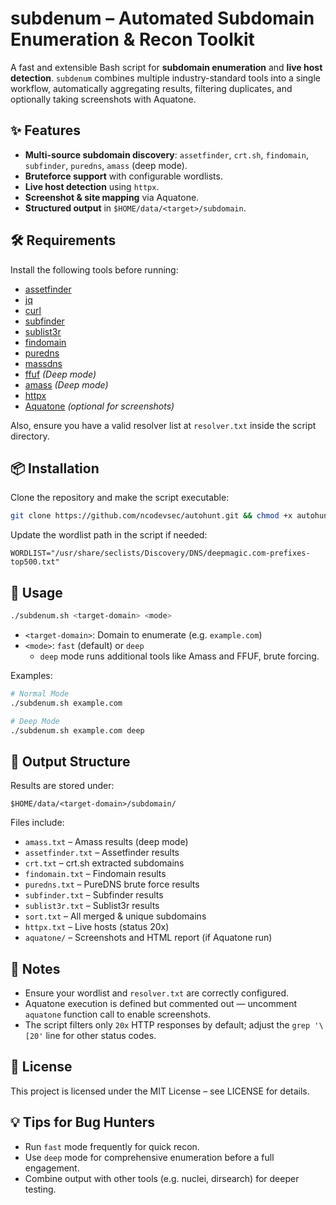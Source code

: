 # subdenum – Automated Subdomain Enumeration & Recon Toolkit

A fast and extensible Bash script for **subdomain enumeration** and **live host detection**.
`subdenum` combines multiple industry-standard tools into a single workflow, automatically aggregating results, filtering duplicates, and optionally taking screenshots with Aquatone.



## ✨ Features

- **Multi-source subdomain discovery**: `assetfinder`, `crt.sh`, `findomain`, `subfinder`, `puredns`, `amass` (deep mode).
- **Bruteforce support** with configurable wordlists.
- **Live host detection** using `httpx`.
- **Screenshot & site mapping** via Aquatone.
- **Structured output** in `$HOME/data/<target>/subdomain`.



## 🛠️ Requirements

Install the following tools before running:

- [assetfinder](https://github.com/tomnomnom/assetfinder)
- [jq](https://stedolan.github.io/jq/)
- [curl](https://curl.se/)
- [subfinder](https://github.com/projectdiscovery/subfinder)
- [sublist3r](https://github.com/aboul3la/Sublist3r)
- [findomain](https://github.com/findomain/findomain)
- [puredns](https://github.com/d3mondev/puredns)
- [massdns](https://github.com/blechschmidt/massdns)
- [ffuf](https://github.com/ffuf/ffuf) *(Deep mode)*
- [amass](https://github.com/owasp-amass/amass) *(Deep mode)*
- [httpx](https://github.com/projectdiscovery/httpx)
- [Aquatone](https://github.com/michenriksen/aquatone) *(optional for screenshots)*

Also, ensure you have a valid resolver list at `resolver.txt` inside the script directory.



## 📦 Installation

Clone the repository and make the script executable:

```bash
git clone https://github.com/ncodevsec/autohunt.git && chmod +x autohunt/subdenum.sh
```

Update the wordlist path in the script if needed:
```
WORDLIST="/usr/share/seclists/Discovery/DNS/deepmagic.com-prefixes-top500.txt"
```



## 🚀 Usage

```bash
./subdenum.sh <target-domain> <mode>

```

- `<target-domain>`: Domain to enumerate (e.g. `example.com`)
- `<mode>`: `fast` (default) or `deep`
    - `deep` mode runs additional tools like Amass and FFUF, brute forcing.

Examples:

```bash
# Normal Mode
./subdenum.sh example.com

# Deep Mode 
./subdenum.sh example.com deep
```



## 📂 Output Structure

Results are stored under:

```
$HOME/data/<target-domain>/subdomain/
```

Files include:

- `amass.txt` – Amass results (deep mode)
- `assetfinder.txt` – Assetfinder results
- `crt.txt` – crt.sh extracted subdomains
- `findomain.txt` – Findomain results
- `puredns.txt` – PureDNS brute force results
- `subfinder.txt` – Subfinder results
- `sublist3r.txt` – Sublist3r results
- `sort.txt` – All merged & unique subdomains
- `httpx.txt` – Live hosts (status 20x)
- `aquatone/` – Screenshots and HTML report (if Aquatone run)



## 📝 Notes

- Ensure your wordlist and `resolver.txt` are correctly configured.
- Aquatone execution is defined but commented out — uncomment `aquatone` function call to enable screenshots.
- The script filters only `20x` HTTP responses by default; adjust the `grep '\[20'` line for other status codes.



## 📜 License

This project is licensed under the MIT License – see LICENSE for details.



## 💡 Tips for Bug Hunters

- Run `fast` mode frequently for quick recon.
- Use `deep` mode for comprehensive enumeration before a full engagement.
- Combine output with other tools (e.g. nuclei, dirsearch) for deeper testing.
